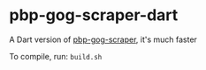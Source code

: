 # pbp-gog-scraper-dart

A Dart version of [pbp-gog-scraper](https://github.com/brisolo32/pbp-gog-scraper), it's much faster

To compile, run: `build.sh`